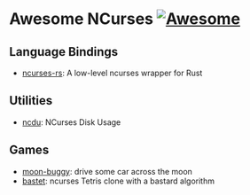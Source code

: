 # Awesome NCurses [![Awesome](https://cdn.rawgit.com/sindresorhus/awesome/d7305f38d29fed78fa85652e3a63e154dd8e8829/media/badge.svg)](https://github.com/sindresorhus/awesome)

## Language Bindings
+ [ncurses-rs](https://github.com/jeaye/ncurses-rs): A low-level ncurses wrapper for Rust

## Utilities
+ [ncdu](https://dev.yorhel.nl/ncdu): NCurses Disk Usage

## Games
+ [moon-buggy](https://www.seehuhn.de/pages/moon-buggy): drive some car across the moon
+ [bastet](http://fph.altervista.org/prog/bastet.shtml): ncurses Tetris clone with a bastard algorithm
